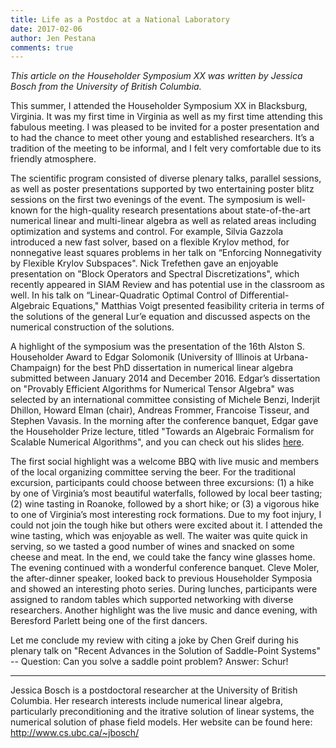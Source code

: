 ```yaml
---
title: Life as a Postdoc at a National Laboratory
date: 2017-02-06
author: Jen Pestana
comments: true
---
```


*This article on the Householder Symposium XX was written by Jessica Bosch from the University of British Columbia.* 

This summer, I attended the Householder Symposium XX in Blacksburg, Virginia. It was my first time in Virginia as well as my first time attending this fabulous meeting. I was pleased to be invited for a poster presentation and to had the chance to meet other young and  established researchers. It’s a tradition of the meeting to be informal, and I felt very comfortable due to its friendly atmosphere.

The scientific program consisted of diverse plenary talks, parallel sessions, as well as poster presentations supported by two entertaining poster blitz sessions on the first two evenings of the event. The symposium is well-known for the high-quality research presentations about state-of-the-art numerical linear and multi-linear algebra as well as related areas including optimization and systems and control. For example, Silvia Gazzola introduced a new fast solver, based on a flexible Krylov method, for nonnegative least squares problems in her talk on “Enforcing Nonnegativity by Flexible Krylov Subspaces". Nick Trefethen gave an enjoyable presentation on "Block Operators and Spectral Discretizations", which recently appeared in SIAM Review and has potential use in the classroom as well. In his talk on “Linear-Quadratic Optimal Control of Differential-Algebraic Equations," Matthias Voigt presented feasibility criteria in terms of the solutions of the general Lur’e equation and discussed aspects on the numerical construction of the solutions.  

A highlight of the symposium was the presentation of the 16th Alston S. Householder Award to Edgar Solomonik (University of Illinois at Urbana-Champaign) for the best PhD dissertation in numerical linear algebra submitted between January 2014 and December 2016. Edgar’s dissertation on "Provably Efficient Algorithms for Numerical Tensor Algebra" was selected by an international committee consisting of Michele Benzi, Inderjit Dhillon, Howard Elman (chair), Andreas Frommer, Francoise Tisseur, and Stephen Vavasis. In the morning after the conference banquet, Edgar gave the Householder Prize lecture, titled "Towards an Algebraic Formalism for Scalable Numerical Algorithms", and you can check out his slides [here](http://solomonik.cs.illinois.edu/talks/householder-pz-vtech-jun-2017.pdf).

The first social highlight was a welcome BBQ with live music and members of the local organizing committee serving the beer. For the traditional excursion, participants could choose between three excursions: (1) a hike by one of Virginia’s most beautiful waterfalls, followed by local beer tasting; (2) wine tasting in Roanoke, followed by a short hike; or (3) a vigorous hike to one of Virginia’s most interesting rock formations. Due to my foot injury, I could not join the tough hike but others were excited about it. I attended the wine tasting, which was enjoyable as well. The waiter was quite quick in serving, so we tasted a good number of wines and snacked on some cheese and meat. In the end, we could take the fancy wine glasses home. The evening continued with a wonderful conference banquet. Cleve Moler, the after-dinner speaker, looked back to previous Householder Symposia and showed an interesting photo series. During lunches, participants were assigned to random tables which supported networking with diverse researchers. Another highlight was the live music and dance evening, with Beresford Parlett being one of the first dancers.

Let me conclude my review with citing a joke by Chen Greif during his plenary talk on "Recent Advances in the Solution of Saddle-Point Systems" -- Question: Can you solve a saddle point problem? Answer: Schur!

---
Jessica Bosch is a postdoctoral researcher at the University of British Columbia. Her research interests include numerical linear algebra, particularly preconditioning and the itrative solution of linear systems, the numerical solution of phase field models. Her website can be found here:
<http://www.cs.ubc.ca/~jbosch/>
